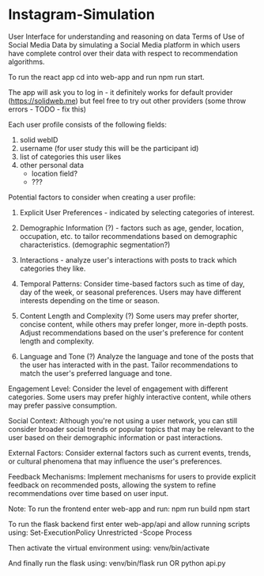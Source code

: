 # Instagram-Simulation
User Interface for understanding and reasoning on data Terms of Use of Social Media Data by simulating a Social Media platform in which users have complete control over their data with respect to recommendation algorithms.

To run the react app cd into web-app and run npm run start.

The app will ask you to log in - it definitely works for default provider (https://solidweb.me) but feel free to try out other providers (some throw errors - TODO - fix this) 

Each user profile consists of the following fields:
1. solid webID
2. username (for user study this will be the participant id)
3. list of categories this user likes
4. other personal data
    - location field?
    - ???


Potential factors to consider when creating a user profile:

1. Explicit User Preferences - indicated by selecting categories of interest.

2. Demographic Information (?) - factors such as age, gender, location, occupation, etc. to tailor recommendations based on demographic characteristics. (demographic segmentation?)

3. Interactions - analyze user's interactions with posts to track which categories they like.

4. Temporal Patterns: Consider time-based factors such as time of day, day of the week, or seasonal preferences. Users may have different interests depending on the time or season.

5. Content Length and Complexity (?) Some users may prefer shorter, concise content, while others may prefer longer, more in-depth posts. Adjust recommendations based on the user's preference for content length and complexity.

6. Language and Tone (?) Analyze the language and tone of the posts that the user has interacted with in the past. Tailor recommendations to match the user's preferred language and tone.

Engagement Level: Consider the level of engagement with different categories. Some users may prefer highly interactive content, while others may prefer passive consumption.

Social Context: Although you're not using a user network, you can still consider broader social trends or popular topics that may be relevant to the user based on their demographic information or past interactions.

External Factors: Consider external factors such as current events, trends, or cultural phenomena that may influence the user's preferences.

Feedback Mechanisms: Implement mechanisms for users to provide explicit feedback on recommended posts, allowing the system to refine recommendations over time based on user input.

Note:
To run the frontend enter web-app and run: 
npm run build
npm start

To run the flask backend first enter web-app/api and allow running scripts using:
Set-ExecutionPolicy Unrestricted -Scope Process

Then activate the virtual environment using:
venv/bin/activate

And finally run the flask using:
venv/bin/flask run
OR
python api.py


